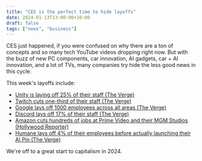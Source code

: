 ```yaml
---
title: "CES is the perfect time to hide layoffs"
date: 2024-01-13T13:00:00+10:00
draft: false
tags: ["news", "business"]
---
```


CES just happened, if you were confused on why there are a ton of concepts and so many tech YouTube videos dropping right now. But with the buzz of new PC components, car innovation, AI gadgets, car + AI innovation, and a lot of TVs, many companies try hide the less good news in this cycle.

This week's layoffs include:
- [Unity is laying off 25% of their staff (The Verge)](https://www.theverge.com/2024/1/8/24030695/unity-layoff-staff-25-percent)
- [Twitch cuts one-third of their staff (The Verge)](https://www.theverge.com/2024/1/10/24032187/twitch-layoffs-video-game-industry)
- [Google lays off 1000 employees across all areas (The Verge)](https://www.theverge.com/2024/1/11/24034124/google-layoffs-engineering-assistant-hardware)
- [Discord lays off 17% of their staff (The Verge)](https://www.theverge.com/2024/1/11/24034705/discord-layoffs-17-percent-employees)
- [Amazon cuts hundreds of jobs at Prime Video and their MGM Studios (Hollywood Reporter)](https://www.hollywoodreporter.com/business/digital/amazon-cuts-hundreds-of-jobs-prime-video-mgm-studios-layoffs-1235784340/)
- [Humane lays off 4% of their employees before actually launching their AI Pin (The Verge)](https://www.theverge.com/2024/1/9/24032274/humane-layoffs-ai-pin)

We're off to a great start to capitalism in 2024.

